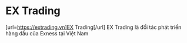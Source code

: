 # EX Trading
[url=https://extrading.vn]EX Trading[/url]
 EX Trading là đối tác phát triển hàng đầu của Exness tại Việt Nam
